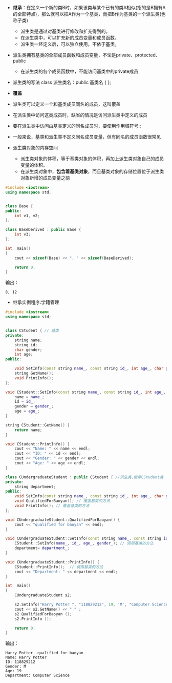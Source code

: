 * **继承**：在定义一个新的类B时，如果该类与某个已有的类A相似(指的是B拥有A的全部特点)，那么就可以把A作为一个基类，而把B作为基类的一个派生类(也称子类)
  * 派生类是通过对基类进行修改和扩充得到的。
  * 在派生类中，可以扩充新的成员变量和成员函数。
  * 派生类一经定义后，可以独立使用，不依于基类。
  
* 派生类拥有基类的全部成员函数和成员变量，不论是private、protected、public
  * 在派生类的各个成员函数中，不能访问基类中的private成员
  
* 派生类的写法
 class 派生类名：public 基类名
 {
 };
 
* **覆盖**
 * 派生类可以定义一个和基类成员同名的成员，这叫覆盖
 * 在派生类中访问这类成员时，缺省的情况是访问派生类中定义的成员
 * 要在派生类中访问由基类定义的同名成员时，要使用作用域符号::
 * 一般来说，基类和派生类不定义同名成员变量，但有同名的成员函数很常见
 
* 派生类对象的内存空间
  * 派生类对象的体积，等于基类对象的体积，再加上派生类对象自己的成员变量的体积。
  * 在派生类对象中，**包含着基类对象**，而且基类对象的存储位置位于派生类对象新增的成员变量之前
```c++
#include <iostream>
using namespace std;


class Base {
public:
    int v1, v2;
};

class BaseDerived : public Base {
    int v3;
};

int  main()
{
    cout << sizeof(Base) << ", " << sizeof(BaseDerived);

    return 0;
}
```
输出：
```
8, 12
```

* 继承实例程序:学籍管理
```c++
#include <iostream>
using namespace std;


class CStudent { // 基类
private:
    string name;
    string id;
    char gender;
    int age;
public:

    void SetInfo(const string name_, const string id_, int age_, char gender_);
    string GetName();
    void PrintInfo();
};

void CStudent::SetInfo(const string name_, const string id_, int age_, char gender_) {
    name = name_;
    id = id_;
    gender = gender_;
    age = age_;
}

string CStudent::GetName() {
    return name;
}

void CStudent::PrintInfo() {
    cout << "Name: " << name << endl;
    cout << "ID: " << id << endl;
    cout << "Gender: " << gender << endl;
    cout << "Age: " << age << endl;
}

class CUndergraduateStudent : public CStudent { //派生类,继承CStudent类
private:
    string department;
public:
    void SetInfo(const string name_, const string id_, int age_, char gender_, string department_); // 覆盖基类的方法
    void QualifiedForBaoyan(); // 覆盖基类的方法
    void PrintInfo(); // 覆盖基类的方法
};

void CUndergraduateStudent::QualifiedForBaoyan() {
    cout << "qualified for baoyan" << endl;
}

void CUndergraduateStudent::SetInfo(const string name_, const string id_, int age_, char gender_, string department_) {
    CStudent::SetInfo(name_, id_, age_, gender_); // 调用基类的方法
    department= department_;
}

void CUndergraduateStudent::PrintInfo() {
    CStudent::PrintInfo();  // 调用基类的方法
    cout << "Department: " << department << endl;
}

int  main()
{
    CUndergraduateStudent s2;

    s2.SetInfo("Harry Potter ", "118829212", 19, 'M', "Computer Science");
    cout << s2.GetName() << " " ;
    s2.QualifiedForBaoyan ();
    s2.PrintInfo ();

    return 0;
}
```
输出：
```
Harry Potter  qualified for baoyan
Name: Harry Potter 
ID: 118829212
Gender: M
Age: 19
Department: Computer Science
```
